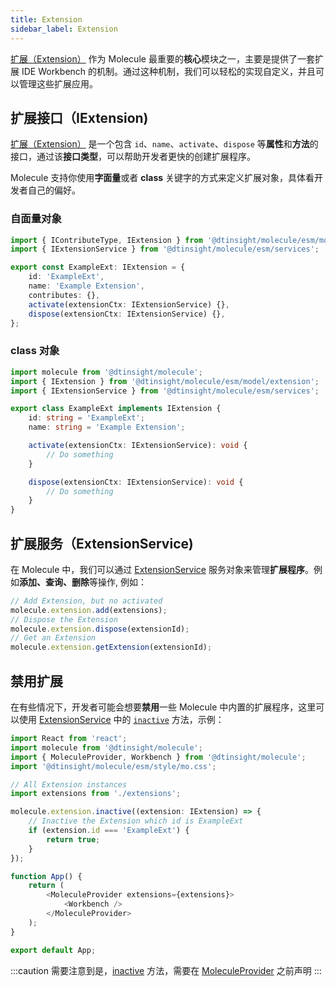 ```yaml
---
title: Extension
sidebar_label: Extension
---
```


[扩展（Extension）][ext-url] 作为 Molecule 最重要的**核心**模块之一，主要是提供了一套扩展 IDE Workbench 的机制。通过这种机制，我们可以轻松的实现自定义，并且可以管理这些扩展应用。

## 扩展接口（IExtension)

[扩展（Extension）][ext-url] 是一个包含 `id`、`name`、`activate`、`dispose` 等**属性**和**方法**的接口，通过该**接口类型**，可以帮助开发者更快的创建扩展程序。

Molecule 支持你使用**字面量**或者 **class** 关键字的方式来定义扩展对象，具体看开发者自己的偏好。

### 自面量对象

```ts
import { IContributeType, IExtension } from '@dtinsight/molecule/esm/model';
import { IExtensionService } from '@dtinsight/molecule/esm/services';

export const ExampleExt: IExtension = {
    id: 'ExampleExt',
    name: 'Example Extension',
    contributes: {},
    activate(extensionCtx: IExtensionService) {},
    dispose(extensionCtx: IExtensionService) {},
};
```

### class 对象

```ts
import molecule from '@dtinsight/molecule';
import { IExtension } from '@dtinsight/molecule/esm/model/extension';
import { IExtensionService } from '@dtinsight/molecule/esm/services';

export class ExampleExt implements IExtension {
    id: string = 'ExampleExt';
    name: string = 'Example Extension';

    activate(extensionCtx: IExtensionService): void {
        // Do something
    }

    dispose(extensionCtx: IExtensionService): void {
        // Do something
    }
}
```

## 扩展服务（ExtensionService)

在 Molecule 中，我们可以通过 [ExtensionService][service-url] 服务对象来管理**扩展程序**。例如**添加、查询、删除**等操作, 例如：

```ts
// Add Extension, but no activated
molecule.extension.add(extensions);
// Dispose the Extension
molecule.extension.dispose(extensionId);
// Get an Extension
molecule.extension.getExtension(extensionId);
```

## 禁用扩展

在有些情况下，开发者可能会想要**禁用**一些 Molecule 中内置的扩展程序，这里可以使用 [ExtensionService][service-url] 中的 [`inactive`][inactive-url] 方法，示例：

```ts
import React from 'react';
import molecule from '@dtinsight/molecule';
import { MoleculeProvider, Workbench } from '@dtinsight/molecule';
import '@dtinsight/molecule/esm/style/mo.css';

// All Extension instances
import extensions from './extensions';

molecule.extension.inactive((extension: IExtension) => {
    // Inactive the Extension which id is ExampleExt
    if (extension.id === 'ExampleExt') {
        return true;
    }
});

function App() {
    return (
        <MoleculeProvider extensions={extensions}>
            <Workbench />
        </MoleculeProvider>
    );
}

export default App;
```

:::caution
需要注意到是，[inactive][inactive-url] 方法，需要在 [MoleculeProvider](../api/classes/MoleculeProvider) 之前声明
:::

[inactive-url]: ../api/interfaces/molecule.IExtensionService#inactive
[service-url]: ../api/classes/molecule.ExtensionService
[cmd-url]: ../api/classes/molecule.ExtensionService#executecommand
[ext-url]: ../api/interfaces/molecule.model.IExtension
